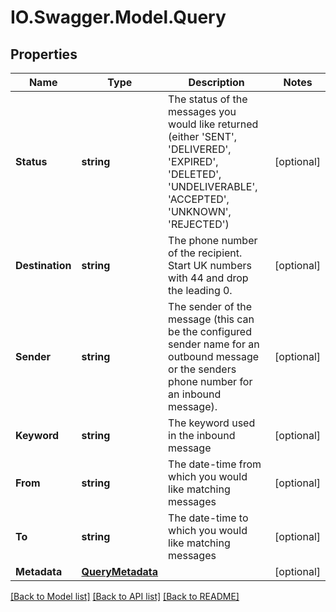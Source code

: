 # IO.Swagger.Model.Query
## Properties

Name | Type | Description | Notes
------------ | ------------- | ------------- | -------------
**Status** | **string** | The status of the messages you would like returned (either &#39;SENT&#39;, &#39;DELIVERED&#39;, &#39;EXPIRED&#39;, &#39;DELETED&#39;, &#39;UNDELIVERABLE&#39;, &#39;ACCEPTED&#39;, &#39;UNKNOWN&#39;, &#39;REJECTED&#39;) | [optional] 
**Destination** | **string** | The phone number of the recipient. Start UK numbers with 44 and drop the leading 0. | [optional] 
**Sender** | **string** | The sender of the message (this can be the configured sender name for an outbound message or the senders phone number for an inbound message). | [optional] 
**Keyword** | **string** | The keyword used in the inbound message | [optional] 
**From** | **string** | The date-time from which you would like matching messages | [optional] 
**To** | **string** | The date-time to which you would like matching messages | [optional] 
**Metadata** | [**QueryMetadata**](QueryMetadata.md) |  | [optional] 

[[Back to Model list]](../README.md#documentation-for-models) [[Back to API list]](../README.md#documentation-for-api-endpoints) [[Back to README]](../README.md)

